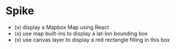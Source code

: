 # Spike

- (x) display a Mapbox Map using React
- (x) use map built-ins to display a lat-lon bounding box
- (x) use canvas layer to display a red rectangle filling in this box
